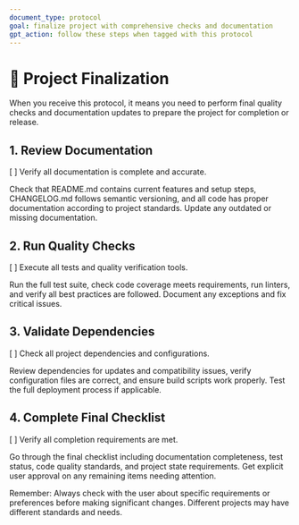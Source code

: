 ```yaml
---
document_type: protocol
goal: finalize project with comprehensive checks and documentation
gpt_action: follow these steps when tagged with this protocol
---
```


# 🏁 Project Finalization

When you receive this protocol, it means you need to perform final quality checks and documentation updates to prepare the project for completion or release.

## 1. Review Documentation
[ ] Verify all documentation is complete and accurate.

Check that README.md contains current features and setup steps, CHANGELOG.md follows semantic versioning, and all code has proper documentation according to project standards. Update any outdated or missing documentation.

## 2. Run Quality Checks
[ ] Execute all tests and quality verification tools.

Run the full test suite, check code coverage meets requirements, run linters, and verify all best practices are followed. Document any exceptions and fix critical issues.

## 3. Validate Dependencies
[ ] Check all project dependencies and configurations.

Review dependencies for updates and compatibility issues, verify configuration files are correct, and ensure build scripts work properly. Test the full deployment process if applicable.

## 4. Complete Final Checklist
[ ] Verify all completion requirements are met.

Go through the final checklist including documentation completeness, test status, code quality standards, and project state requirements. Get explicit user approval on any remaining items needing attention.

Remember: Always check with the user about specific requirements or preferences before making significant changes. Different projects may have different standards and needs.